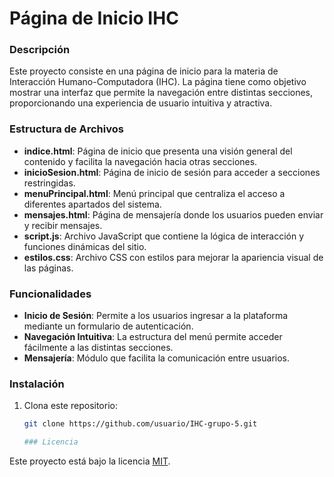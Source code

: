 # Página de Inicio IHC

### Descripción
Este proyecto consiste en una página de inicio para la materia de Interacción Humano-Computadora (IHC). La página tiene como objetivo mostrar una interfaz que permite la navegación entre distintas secciones, proporcionando una experiencia de usuario intuitiva y atractiva.

### Estructura de Archivos
- **indice.html**: Página de inicio que presenta una visión general del contenido y facilita la navegación hacia otras secciones.
- **inicioSesion.html**: Página de inicio de sesión para acceder a secciones restringidas.
- **menuPrincipal.html**: Menú principal que centraliza el acceso a diferentes apartados del sistema.
- **mensajes.html**: Página de mensajería donde los usuarios pueden enviar y recibir mensajes.
- **script.js**: Archivo JavaScript que contiene la lógica de interacción y funciones dinámicas del sitio.
- **estilos.css**: Archivo CSS con estilos para mejorar la apariencia visual de las páginas.

### Funcionalidades
- **Inicio de Sesión**: Permite a los usuarios ingresar a la plataforma mediante un formulario de autenticación.
- **Navegación Intuitiva**: La estructura del menú permite acceder fácilmente a las distintas secciones.
- **Mensajería**: Módulo que facilita la comunicación entre usuarios.

### Instalación
1. Clona este repositorio:
   ```bash
   git clone https://github.com/usuario/IHC-grupo-5.git

   ### Licencia
Este proyecto está bajo la licencia [MIT](LICENSE).


